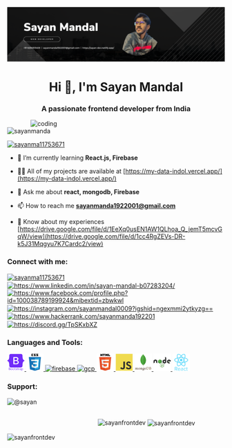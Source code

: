 <img src="Github Banner.png" alt="Logo">
<h1 align="center">Hi 👋, I'm Sayan Mandal</h1>
<h3 align="center">A passionate frontend developer from India</h3>

 <img align="right" alt="coding" width="450"
        src="https://i.pinimg.com/originals/81/17/8b/81178b47a8598f0c81c4799f2cdd4057.gif">

<p align="left"> <img src="https://komarev.com/ghpvc/?username=sayanmanda&label=Profile%20views&color=0e75b6&style=flat" alt="sayanmanda" /> </p>

<p align="left"> <a href="https://twitter.com/sayanma11753671" target="blank"><img src="https://img.shields.io/twitter/follow/sayanma11753671?logo=twitter&style=for-the-badge" alt="sayanma11753671" /></a> </p>

- 🌱 I’m currently learning **React.js, Firebase**

- 👨‍💻 All of my projects are available at [https://my-data-indol.vercel.app/](https://my-data-indol.vercel.app/)

- 💬 Ask me about **react, mongodb, Firebase**

- 📫 How to reach me **sayanmanda1922001@gmail.com**

- 📄 Know about my experiences [https://drive.google.com/file/d/1EeXq0usEN1AW1QLhoa_Q_jemT5mcvGqW/view](https://drive.google.com/file/d/1cc4RgZEVs-DR-k5J31Mqgyu7K7Cardc2/view)

<h3 align="left">Connect with me:</h3>
<p align="left">
<a href="https://twitter.com/sayanma11753671" target="blank"><img align="center" src="https://raw.githubusercontent.com/rahuldkjain/github-profile-readme-generator/master/src/images/icons/Social/twitter.svg" alt="sayanma11753671" height="30" width="40" /></a>
<a href="https://linkedin.com/in/https://www.linkedin.com/in/sayan-mandal-b07283204/" target="blank"><img align="center" src="https://raw.githubusercontent.com/rahuldkjain/github-profile-readme-generator/master/src/images/icons/Social/linked-in-alt.svg" alt="https://www.linkedin.com/in/sayan-mandal-b07283204/" height="30" width="40" /></a>
<a href="https://fb.com/https://www.facebook.com/profile.php?id=100038789199924&mibextid=zbwkwl" target="blank"><img align="center" src="https://raw.githubusercontent.com/rahuldkjain/github-profile-readme-generator/master/src/images/icons/Social/facebook.svg" alt="https://www.facebook.com/profile.php?id=100038789199924&mibextid=zbwkwl" height="30" width="40" /></a>
<a href="https://instagram.com/https://instagram.com/sayanmandal0009?igshid=ngexmmi2ytkyzg==" target="blank"><img align="center" src="https://raw.githubusercontent.com/rahuldkjain/github-profile-readme-generator/master/src/images/icons/Social/instagram.svg" alt="https://instagram.com/sayanmandal0009?igshid=ngexmmi2ytkyzg==" height="30" width="40" /></a>
<a href="https://www.hackerrank.com/https://www.hackerrank.com/sayanmanda192201" target="blank"><img align="center" src="https://raw.githubusercontent.com/rahuldkjain/github-profile-readme-generator/master/src/images/icons/Social/hackerrank.svg" alt="https://www.hackerrank.com/sayanmanda192201" height="30" width="40" /></a>
<a href="https://discord.gg/https://discord.gg/TpSKxbXZ" target="blank"><img align="center" src="https://raw.githubusercontent.com/rahuldkjain/github-profile-readme-generator/master/src/images/icons/Social/discord.svg" alt="https://discord.gg/TpSKxbXZ" height="30" width="40" /></a>
</p>

<h3 align="left">Languages and Tools:</h3>
<p align="left"> <a href="https://getbootstrap.com" target="_blank" rel="noreferrer"> <img src="https://raw.githubusercontent.com/devicons/devicon/master/icons/bootstrap/bootstrap-plain-wordmark.svg" alt="bootstrap" width="40" height="40"/> </a> <a href="https://www.w3schools.com/css/" target="_blank" rel="noreferrer"> <img src="https://raw.githubusercontent.com/devicons/devicon/master/icons/css3/css3-original-wordmark.svg" alt="css3" width="40" height="40"/> </a> <a href="https://firebase.google.com/" target="_blank" rel="noreferrer"> <img src="https://www.vectorlogo.zone/logos/firebase/firebase-icon.svg" alt="firebase" width="40" height="40"/> </a> <a href="https://cloud.google.com" target="_blank" rel="noreferrer"> <img src="https://www.vectorlogo.zone/logos/google_cloud/google_cloud-icon.svg" alt="gcp" width="40" height="40"/> </a> <a href="https://www.w3.org/html/" target="_blank" rel="noreferrer"> <img src="https://raw.githubusercontent.com/devicons/devicon/master/icons/html5/html5-original-wordmark.svg" alt="html5" width="40" height="40"/> </a> <a href="https://developer.mozilla.org/en-US/docs/Web/JavaScript" target="_blank" rel="noreferrer"> <img src="https://raw.githubusercontent.com/devicons/devicon/master/icons/javascript/javascript-original.svg" alt="javascript" width="40" height="40"/> </a> <a href="https://www.mongodb.com/" target="_blank" rel="noreferrer"> <img src="https://raw.githubusercontent.com/devicons/devicon/master/icons/mongodb/mongodb-original-wordmark.svg" alt="mongodb" width="40" height="40"/> </a> <a href="https://nodejs.org" target="_blank" rel="noreferrer"> <img src="https://raw.githubusercontent.com/devicons/devicon/master/icons/nodejs/nodejs-original-wordmark.svg" alt="nodejs" width="40" height="40"/> </a> <a href="https://reactjs.org/" target="_blank" rel="noreferrer"> <img src="https://raw.githubusercontent.com/devicons/devicon/master/icons/react/react-original-wordmark.svg" alt="react" width="40" height="40"/> </a> </p>

<h3 align="left">Support:</h3>
<p><a href="https://www.buymeacoffee.com/@sayan"> <img align="left" src="https://cdn.buymeacoffee.com/buttons/v2/default-yellow.png" height="50" width="210" alt="@sayan" /></a></p><br><br>

<p><img align="left" src="https://github-readme-stats.vercel.app/api/top-langs?username=sayanfrontdev&show_icons=true&locale=en&layout=compact" alt="sayanfrontdev" /></p>

<p>&nbsp;<img align="center" src="https://github-readme-stats.vercel.app/api?username=sayanfrontdev&show_icons=true&locale=en" alt="sayanfrontdev" /></p>

<p><img align="center" src="https://github-readme-streak-stats.herokuapp.com/?user=sayanfrontdev&" alt="sayanfrontdev" /></p>
